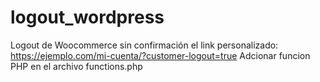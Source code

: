 # logout_wordpress
Logout de Woocommerce sin confirmación 
el link personalizado:
https://ejemplo.com/mi-cuenta/?customer-logout=true
Adcionar funcion PHP en el archivo functions.php
